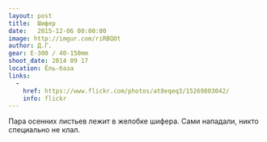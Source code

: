 ```yaml
---
layout: post
title:  Шифер
date:   2015-12-06 00:00:00
image: http://imgur.com/riRBQOt
author: Д.Г.
gear: E-300 / 40-150mm
shoot_date: 2014 09 17
location: Ёль-база
links:
  -
    href: https://www.flickr.com/photos/at8eqeq3/15269803042/
    info: flickr
---
```


Пара осенних листьев лежит в желобке шифера. Сами нападали, никто специально не клал.
